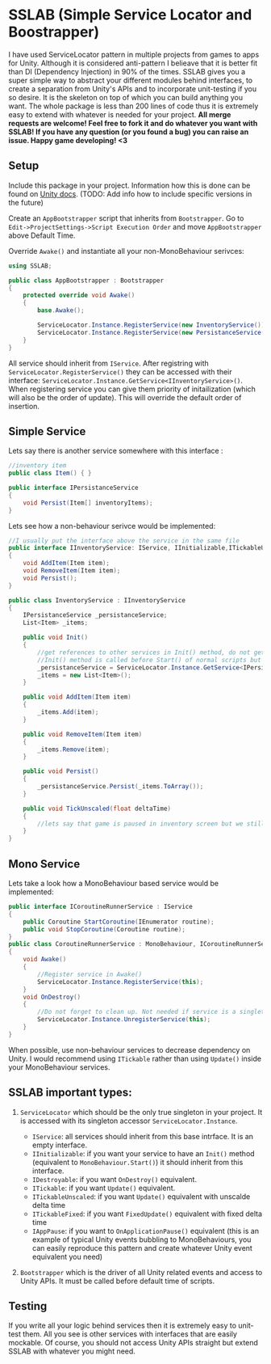 # SSLAB (Simple Service Locator and Boostrapper)

I have used ServiceLocator pattern in multiple projects from games to apps for Unity. Although it is considered anti-pattern I belieave that it is better fit than DI (Dependency Injection) in 90% of the times. SSLAB gives you a super simple way to abstract your different modules behind interfaces, to create a separation from Unity's APIs and to incorporate unit-testing if you so desire. It is the skeleton on top of which you can build anything you want. The whole package is less than 200 lines of code thus it is extremely easy to extend with whatever is needed for your project. **All merge requests are welcome! Feel free to fork it and do whatever you want with SSLAB! If you have any question (or you found a bug) you can raise an issue. Happy game developing! <3**

## Setup

Include this package in your project. Information how this is done can be found on [Unity docs](https://docs.unity3d.com/Manual/upm-ui-giturl.html). 
(TODO: Add info how to include specific versions in the future)

Create an `AppBootstrapper` script that inherits from `Bootstrapper`. Go to `Edit->ProjectSettings->Script Execution Order` and move `AppBootstrapper` above Default Time.

Override `Awake()` and instantiate all your non-MonoBehaviour serivces:
```C#
using SSLAB;

public class AppBootstrapper : Bootstrapper
{
    protected override void Awake()
    {
        base.Awake();

        ServiceLocator.Instance.RegisterService(new InventoryService());
        ServiceLocator.Instance.RegisterService(new PersistanceService());
    }
}
```

All service should inherit from `IService`. After registring with `ServiceLocator.RegisterService()` they can be accessed with their interface: `ServiceLocator.Instance.GetService<IInventoryService>()`. When registering service you can give them priority of initailization (which will also be the order of update). This will override the default order of insertion.

## Simple Service

Lets say there is another service somewhere with this interface :
```C#
//inventory item
public class Item() { }

public interface IPersistanceService
{
    void Persist(Item[] inventoryItems);
}
```

Lets see how a non-behaviour serivce would be implemented:

```C#
//I usually put the interface above the service in the same file
public interface IInventoryService: IService, IInitializable,ITickableUnscaled
{
    void AddItem(Item item);
    void RemoveItem(Item item);
    void Persist();
}

public class InventoryService : IInventoryService
{
    IPersistanceService _persistanceService;
    List<Item> _items;

    public void Init()
    {
        //get references to other services in Init() method, do not get services inside Update!
        //Init() method is called before Start() of normal scripts but after Awake()
        _persistanceService = ServiceLocator.Instance.GetService<IPersistanceService>();
        _items = new List<Item>();
    }

    public void AddItem(Item item)
    {
        _items.Add(item);
    }

    public void RemoveItem(Item item)
    {
        _items.Remove(item);
    }

    public void Persist()
    {
        _persistanceService.Persist(_items.ToArray());
    }

    public void TickUnscaled(float deltaTime)
    {
        //lets say that game is paused in inventory screen but we still need time for animation or some VFX
    }
}
```

## Mono Service

Lets take a look how a MonoBehaviour based service would be implemented:

```C#
public interface ICoroutineRunnerService : IService
{
    public Coroutine StartCoroutine(IEnumerator routine);
    public void StopCoroutine(Coroutine routine);
}
public class CoroutineRunnerService : MonoBehaviour, ICoroutineRunnerService
{
    void Awake()
    {
        //Register service in Awake()
        ServiceLocator.Instance.RegisterService(this);
    }
    void OnDestroy()
    {
        //Do not forget to clean up. Not needed if service is a singleton
        ServiceLocator.Instance.UnregisterService(this);
    }
}
```

When possible, use non-behaviour services to decrease dependency on Unity. I would recommend using `ITickable` rather than using `Update()` inside your MonoBehaviour services.

## SSLAB important types:

1. `ServiceLocator` which should be the only true singleton in your project. It is accessed with its singleton accessor `ServiceLocator.Instance`. 
    - `IService`: all services should inherit from this base intrface. It is an empty interface.
    - `IInitializable`: if you want your service to have an `Init()` method (equivalent to `MonoBehaviour.Start()`) it should inherit from this interface.
    - `IDestroyable`: if you want `OnDestroy()` equivalent.
    - `ITickable`: if you want `Update()` equivalent.
    - `ITickableUnscaled`: if you want `Update()` equivalent with unscalde delta time
    - `ITickableFixed`: if you want `FixedUpdate()` equivalent with fixed delta time
    - `IAppPause`: if you want to `OnApplicationPause()` equivalent (this is an example of typical Unity events bubbling to MonoBehaviours, you can easily reproduce this pattern and create whatever Unity event equivalent you need)

1. `Bootstrapper` which is the driver of all Unity related events and access to Unity APIs. It must be called before default time of scripts.

## Testing

If you write all your logic behind services then it is extremely easy to unit-test them. All you see is other services with interfaces that are easily mockable. Of course, you should not access Unity APIs straight but extend SSLAB with whatever you might need.
